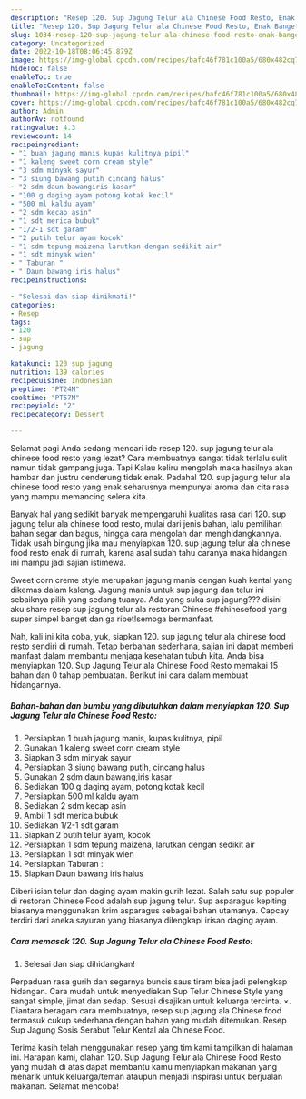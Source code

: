 ```yaml
---
description: "Resep 120. Sup Jagung Telur ala Chinese Food Resto, Enak Banget"
title: "Resep 120. Sup Jagung Telur ala Chinese Food Resto, Enak Banget"
slug: 1034-resep-120-sup-jagung-telur-ala-chinese-food-resto-enak-banget
category: Uncategorized
date: 2022-10-18T08:06:45.879Z
image: https://img-global.cpcdn.com/recipes/bafc46f781c100a5/680x482cq70/120-sup-jagung-telur-ala-chinese-food-resto-foto-resep-utama.jpg
hideToc: false
enableToc: true
enableTocContent: false
thumbnail: https://img-global.cpcdn.com/recipes/bafc46f781c100a5/680x482cq70/120-sup-jagung-telur-ala-chinese-food-resto-foto-resep-utama.jpg
cover: https://img-global.cpcdn.com/recipes/bafc46f781c100a5/680x482cq70/120-sup-jagung-telur-ala-chinese-food-resto-foto-resep-utama.jpg
author: Admin
authorAv: notfound
ratingvalue: 4.3
reviewcount: 14
recipeingredient:
- "1 buah jagung manis kupas kulitnya pipil"
- "1 kaleng sweet corn cream style"
- "3 sdm minyak sayur"
- "3 siung bawang putih cincang halus"
- "2 sdm daun bawangiris kasar"
- "100 g daging ayam potong kotak kecil"
- "500 ml kaldu ayam"
- "2 sdm kecap asin"
- "1 sdt merica bubuk"
- "1/2-1 sdt garam"
- "2 putih telur ayam kocok"
- "1 sdm tepung maizena larutkan dengan sedikit air"
- "1 sdt minyak wien"
- " Taburan "
- " Daun bawang iris halus"
recipeinstructions:

- "Selesai dan siap dinikmati!"
categories:
- Resep
tags:
- 120
- sup
- jagung

katakunci: 120 sup jagung 
nutrition: 139 calories
recipecuisine: Indonesian
preptime: "PT24M"
cooktime: "PT57M"
recipeyield: "2"
recipecategory: Dessert

---
```



Selamat pagi Anda sedang mencari ide resep 120. sup jagung telur ala chinese food resto yang lezat? Cara membuatnya sangat tidak terlalu sulit namun tidak gampang juga. Tapi Kalau keliru mengolah maka hasilnya akan hambar dan justru cenderung tidak enak. Padahal 120. sup jagung telur ala chinese food resto yang enak seharusnya mempunyai aroma dan cita rasa yang mampu memancing selera kita.


Banyak hal yang sedikit banyak mempengaruhi kualitas rasa dari 120. sup jagung telur ala chinese food resto, mulai dari jenis bahan, lalu pemilihan bahan segar dan bagus, hingga cara mengolah dan menghidangkannya. Tidak usah bingung jika mau menyiapkan 120. sup jagung telur ala chinese food resto enak di rumah, karena asal sudah tahu caranya maka hidangan ini mampu jadi sajian istimewa.

Sweet corn creme style merupakan jagung manis dengan kuah kental yang dikemas dalam kaleng. Jagung manis untuk sup jagung dan telur ini sebaiknya pilih yang sedang tuanya. Ada yang suka sup jagung??? disini aku share resep sup jagung telur ala restoran Chinese #chinesefood yang super simpel banget dan ga ribet!semoga bermanfaat.


Nah, kali ini kita coba, yuk, siapkan 120. sup jagung telur ala chinese food resto sendiri di rumah. Tetap berbahan sederhana, sajian ini dapat memberi manfaat dalam membantu menjaga kesehatan tubuh kita. Anda bisa menyiapkan 120. Sup Jagung Telur ala Chinese Food Resto memakai 15 bahan dan 0 tahap pembuatan. Berikut ini cara dalam membuat hidangannya.

<!--inarticleads1-->

##### Bahan-bahan dan bumbu yang dibutuhkan dalam menyiapkan 120. Sup Jagung Telur ala Chinese Food Resto:

1. Persiapkan 1 buah jagung manis, kupas kulitnya, pipil
1. Gunakan 1 kaleng sweet corn cream style
1. Siapkan 3 sdm minyak sayur
1. Persiapkan 3 siung bawang putih, cincang halus
1. Gunakan 2 sdm daun bawang,iris kasar
1. Sediakan 100 g daging ayam, potong kotak kecil
1. Persiapkan 500 ml kaldu ayam
1. Sediakan 2 sdm kecap asin
1. Ambil 1 sdt merica bubuk
1. Sediakan 1/2-1 sdt garam
1. Siapkan 2 putih telur ayam, kocok
1. Persiapkan 1 sdm tepung maizena, larutkan dengan sedikit air
1. Persiapkan 1 sdt minyak wien
1. Persiapkan  Taburan :
1. Siapkan  Daun bawang iris halus


Diberi isian telur dan daging ayam makin gurih lezat. Salah satu sup populer di restoran Chinese Food adalah sup jagung telur. Sup asparagus kepiting biasanya menggunakan krim asparagus sebagai bahan utamanya. Capcay terdiri dari aneka sayuran yang biasanya dilengkapi irisan daging ayam. 

<!--inarticleads2-->

##### Cara memasak 120. Sup Jagung Telur ala Chinese Food Resto:


1. Selesai dan siap dihidangkan!

Perpaduan rasa gurih dan segarnya buncis saus tiram bisa jadi pelengkap hidangan. Cara mudah untuk menyediakan Sup Telur Chinese Style yang sangat simple, jimat dan sedap. Sesuai disajikan untuk keluarga tercinta. ×. Diantara beragam cara membuatnya, resep sup jagung ala Chinese food termasuk cukup sederhana dengan bahan yang mudah ditemukan. Resep Sup Jagung Sosis Serabut Telur Kental ala Chinese Food. 

Terima kasih telah menggunakan resep yang tim kami tampilkan di halaman ini. Harapan kami, olahan 120. Sup Jagung Telur ala Chinese Food Resto yang mudah di atas dapat membantu kamu menyiapkan makanan yang menarik untuk keluarga/teman ataupun menjadi inspirasi untuk berjualan makanan. Selamat mencoba!
